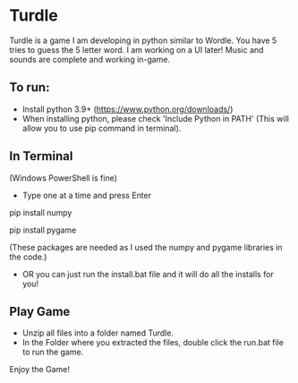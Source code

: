 # Turdle
Turdle is a game I am developing in python similar to Wordle. You have 5 tries to guess the 5 letter word. I am working on a UI later! Music and sounds are complete and working in-game.

To run:
- 
- Install python 3.9+ (https://www.python.org/downloads/)
- When installing python, please check 'Include Python in PATH' (This will allow you to use pip command in terminal).

In Terminal 
-
(Windows PowerShell is fine)

- Type one at a time and press Enter

pip install numpy

pip install pygame

(These packages are needed as I used the numpy and pygame libraries in the code.)

- OR you can just run the install.bat file and it will do all the installs for you!

Play Game
-
- Unzip all files into a folder named Turdle.
- In the Folder where you extracted the files, double click the run.bat file to run the game.

Enjoy the Game!
